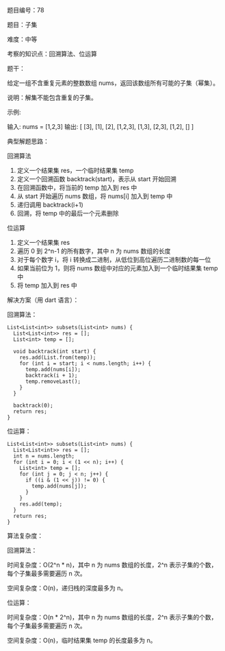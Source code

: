 题目编号：78

题目：子集

难度：中等

考察的知识点：回溯算法、位运算

题干：

给定一组不含重复元素的整数数组 nums，返回该数组所有可能的子集（幂集）。

说明：解集不能包含重复的子集。

示例:

输入: nums = [1,2,3]
输出:
[
  [3],
  [1],
  [2],
  [1,2,3],
  [1,3],
  [2,3],
  [1,2],
  []
]

典型解题思路：

回溯算法

1. 定义一个结果集 res，一个临时结果集 temp
2. 定义一个回溯函数 backtrack(start)，表示从 start 开始回溯
3. 在回溯函数中，将当前的 temp 加入到 res 中
4. 从 start 开始遍历 nums 数组，将 nums[i] 加入到 temp 中
5. 递归调用 backtrack(i+1)
6. 回溯，将 temp 中的最后一个元素删除

位运算

1. 定义一个结果集 res
2. 遍历 0 到 2^n-1 的所有数字，其中 n 为 nums 数组的长度
3. 对于每个数字 i，将 i 转换成二进制，从低位到高位遍历二进制数的每一位
4. 如果当前位为 1，则将 nums 数组中对应的元素加入到一个临时结果集 temp 中
5. 将 temp 加入到 res 中

解决方案（用 dart 语言）：

回溯算法：

```
List<List<int>> subsets(List<int> nums) {
  List<List<int>> res = [];
  List<int> temp = [];

  void backtrack(int start) {
    res.add(List.from(temp));
    for (int i = start; i < nums.length; i++) {
      temp.add(nums[i]);
      backtrack(i + 1);
      temp.removeLast();
    }
  }

  backtrack(0);
  return res;
}
```

位运算：

```
List<List<int>> subsets(List<int> nums) {
  List<List<int>> res = [];
  int n = nums.length;
  for (int i = 0; i < (1 << n); i++) {
    List<int> temp = [];
    for (int j = 0; j < n; j++) {
      if ((i & (1 << j)) != 0) {
        temp.add(nums[j]);
      }
    }
    res.add(temp);
  }
  return res;
}
```

算法复杂度：

回溯算法：

时间复杂度：O(2^n * n)，其中 n 为 nums 数组的长度，2^n 表示子集的个数，每个子集最多需要遍历 n 次。

空间复杂度：O(n)，递归栈的深度最多为 n。

位运算：

时间复杂度：O(n * 2^n)，其中 n 为 nums 数组的长度，2^n 表示子集的个数，每个子集最多需要遍历 n 次。

空间复杂度：O(n)，临时结果集 temp 的长度最多为 n。
